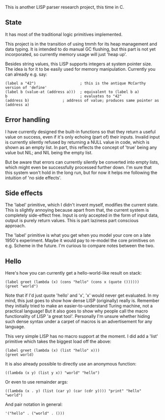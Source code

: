 This is another LISP parser research project, this time in C.

State
-----
It has most of the traditional logic primitives implemented.

This project is in the transition of using tmmh for its heap management and data typing.
It is intended to do manual GC flushing, but this part is not yet incorporated, so currently
memory usage will just 'heap up'.

Besides string values, this LISP supports integers at system pointer size. The idea is for it
to be easily used for memory manipulation. Currently you can already e.g. say:

	(label a "42")                    ; this is the antique McCarthy version of 'define'
	(label b (value-at (address a)))  ; equivalent to (label b a)
	b                                 ; evaluates to "42"
	(address b)		          ; address of value; produces same pointer as (address a)

Error handling
--------------
I have currently designed the built-in functions so that they return a useful value on success,
even if it's only echoing (part of) their inputs.
Invalid input is currently silently refused by returning a NULL value in code,
which is shown as an empty list.
In part, this reflects the concept of 'true' being any value but NIL; and NIL being the empty list.

But be aware that errors can currently silently be converted into empty lists,
which might even be successfully processed further down. I'm sure that this system won't hold in the long run,
but for now it helps me following the intuition of 'no side effects'.

Side effects
------------
The 'label' primitive, which I didn't invent myself, modifies the current state.
This is slightly annoying because apart from that, the current system is completely side-effect free.
Input is only accepted in the form of input data, output is purely return values.
This is part laziness part conscious approach.

The 'label' primitive is what you get when you model your core on a late 1950's experiment.
Maybe it would pay to re-model the core primitives on e.g. Scheme in the future.
I'm curious to compare notes between the two.


Hello
-----
Here's how you can currently get a hello-world-like result on stack:

	(label greet (lambda (x) (cons "hello" (cons x (quote ())))))
	(greet "world")

Note that if I'd just quote 'hello' and 'x', 'x' would never get evaluated.
In my mind, this just goes to show how dense LISP (originally) really is.
Remember they initially tried to make an easier-to-understand Turing machine, not a practical language!
But it also goes to show why people call the macro functionality of LISP 'a great tool'.
Personally I'm unsure whether hiding such dense syntax under a carpet of macros is an advertisement for any language.

This very simple LISP has no macro support at the moment.
I did add a 'list' primitive which takes the biggest load off the above:

	(label greet (lambda (x) (list "hello" x)))
	(greet world)

It is also already possible to directly use an anonymous function:

	((lambda (x y) (list y x)) "world" "hello")

Or even to use remainder args:

	((lambda (x . y) (list (car y) (car (cdr y)))) "print" "hello" "world")

And pair notation in general:

	'("hello" . ("world" . ()))

